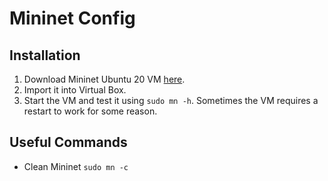 # Mininet Config

## Installation

1. Download Mininet Ubuntu 20 VM [here](https://github.com/mininet/mininet/releases/tag/2.3.0).
2. Import it into Virtual Box.
3. Start the VM and test it using `sudo mn -h`. Sometimes the VM requires a restart to work for some reason.

## Useful Commands

- Clean Mininet `sudo mn -c`

